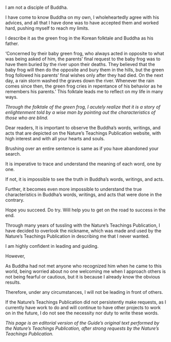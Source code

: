 I am not a disciple of Buddha.I have come to know Buddha on my own, I wholeheartedly agree with his advices, and all that I have done was to have accepted them and worked hard, pushing myself to reach my limits. I describe it as the green frog in the Korean folktale and Buddha as his father.   ‘Concerned by their baby green frog, who always acted in opposite to what was being asked of him, the parents’ final request to the baby frog was to have them buried by the river upon their deaths.  They believed that the baby frog will then do the opposite and bury them in the hills, but the green frog followed his parents’ final wishes only after they had died.  On the next day, a rain storm washed the graves down the river.  Whenever the rain comes since then, the green frog cries in repentance of his behavior as he remembers his parents.’   This folktale leads me to reflect on my life in many ways.*Through the folktale of the green frog, I acutely realize that it is a story of enlightenment told by a wise man by pointing out the characteristics of those who are blind.*  Dear readers,It is important to observe the Buddha’s words, writings, and acts that are depicted on the Nature’s Teachings Publication website, with high interest and with all your hearts and souls.Brushing over an entire sentence is same as if you have abandoned your search.It is imperative to trace and understand the meaning of each word, one by one.  If not, it is impossible to see the truth in Buddha’s words, writings, and acts.Further, it becomes even more impossible to understand the true characteristics in Buddha’s words, writings, and acts that were done in the contrary.  Hope you succeed.  Do try.  Will help you to get on the road to success in the end.Through many years of tussling with the Nature’s Teachings Publication, I have decided to overlook the nickname, which was made and used by the Nature’s Teachings Publication in describing me that I never wanted.I am highly confident in leading and guiding.  However,As Buddha had not met anyone who recognized him when he came to this world, being worried about no one welcoming me when I approach others is not being fearful or cautious, but it is because I already know the obvious results.Therefore, under any circumstances, I will not be leading in front of others.  If the Nature’s Teachings Publication did not persistently make requests, as I currently have work to do and will continue to have other projects to work on in the future, I do not see the necessity nor duty to write these words.  *This page is an editorial version of the Guide’s original text performed by the Nature’s Teachings Publication, after strong requests by the Nature’s Teachings Publication.*